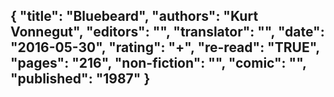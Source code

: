 {
 "title": "Bluebeard",
 "authors": "Kurt Vonnegut",
 "editors": "",
 "translator": "",
 "date": "2016-05-30",
 "rating": "+",
 "re-read": "TRUE",
 "pages": "216",
 "non-fiction": "",
 "comic": "",
 "published": "1987"
}
---


